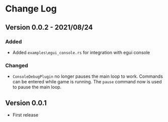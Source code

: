 # Change Log

## Version 0.0.2 - 2021/08/24
### Added
* Added `examples\egui_console.rs` for integration with egui console

### Changed
* `ConsoleDebugPlugin` no longer pauses the main loop to work. Commands can be entered while game is running. The `pause` command now is used to pause the main loop.

## Version 0.0.1
* First release